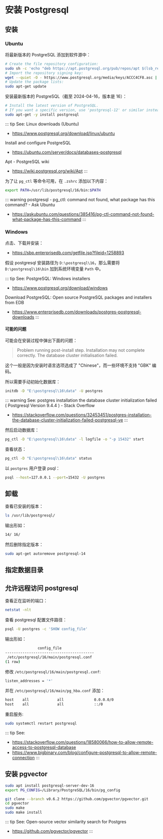 # 安装 Postgresql

## 安装

### Ubuntu

将最新版本的 PostgreSQL 添加到软件源中：

```sh
# Create the file repository configuration:
sudo sh -c 'echo "deb https://apt.postgresql.org/pub/repos/apt $(lsb_release -cs)-pgdg main" > /etc/apt/sources.list.d/pgdg.list'
# Import the repository signing key:
wget --quiet -O - https://www.postgresql.org/media/keys/ACCC4CF8.asc | sudo apt-key add -
# Update the package lists:
sudo apt-get update
```

安装最新版本的 PostgreSQL（截至 2024-04-16，版本是 16）：

```sh
# Install the latest version of PostgreSQL.
# If you want a specific version, use 'postgresql-12' or similar instead of 'postgresql':
sudo apt-get -y install postgresql
```

::: tip See: Linux downloads (Ubuntu)
- https://www.postgresql.org/download/linux/ubuntu

Install and configure PostgreSQL
- https://ubuntu.com/server/docs/databases-postgresql

Apt - PostgreSQL wiki
  * https://wiki.postgresql.org/wiki/Apt
:::

为了让 `pg_ctl` 等命令可用，在 `.zshrc` 添加以下内容：

```sh
export PATH=/usr/lib/postgresql/16/bin:$PATH
```

::: warning postgresql - pg_ctl: command not found, what package has this command? - Ask Ubuntu
* https://askubuntu.com/questions/385416/pg-ctl-command-not-found-what-package-has-this-command
:::

### Windows

点击、下载并安装：

- https://sbp.enterprisedb.com/getfile.jsp?fileid=1258893

假设 postgresql 安装路径为 `D:\postgresql\16`，那么需要将 `D:\postgresql\16\bin` 加到系统环境变量 `Path` 中。

::: tip See: PostgreSQL: Windows installers
- https://www.postgresql.org/download/windows

Download PostgreSQL: Open source PostgreSQL packages and installers from EDB
- https://www.enterprisedb.com/downloads/postgres-postgresql-downloads
:::


#### 可能的问题

可能会在安装过程中弹出下面的问题：
> Problem running post-install step. Installation may not complete correctly. The database cluster initialisation failed.

这个一般是因为安装时语言选项选成了 "Chinese"，而一些环境不支持 "GBK" 编码。

所以需要手动初始化数据库：

```sh
initdb -D "E:\postgresql\16\data" -U postgres
```

::: warning See: postgres installation the database cluster initialization failed ( Postgresql Version 9.4.4 ) - Stack Overflow
  * https://stackoverflow.com/questions/32453451/postgres-installation-the-database-cluster-initialization-failed-postgresql-ve
:::

然后启动数据库：

```sh
pg_ctl -D "E:\postgresql\16\data" -l logfile -o "-p 15432" start
```

查看状态：

```sh
pg_ctl -D "E:\postgresql\16\data" status
```

以 `postgres` 用户登录 psql：

```sh
psql --host=127.0.0.1 --port=15432 -U postgres
```

## 卸载

查看已安装的版本：

```sh
ls /usr/lib/postgresql/
```

输出形如：

```sh
14/ 16/
```

然后删除指定版本：

```sh
sudo apt-get autoremove postgresql-14
```

## 指定数据目录

<!-- ```sh
# Create a new directory for the database cluster:
sudo mkdir /var/lib/postgresql/16/main
# Change the owner of the directory to the postgres user:
sudo chown -R postgres:postgres /var/lib/postgresql/16/main
# Initialize the database cluster:
sudo -u postgres /usr/lib/postgresql/16/bin/initdb -D /var/lib/postgresql/16/main
``` -->

## 允许远程访问 postgresql

查看正在监听的端口：

```sh
netstat -nlt
```

查看 postgresql 配置文件路径：

```sh
psql -U postgres -c 'SHOW config_file'
```

输出形如：

```sh
               config_file
-----------------------------------------
 /etc/postgresql/16/main/postgresql.conf
(1 row)
```

修改 `/etc/postgresql/16/main/postgresql.conf`:

```sh
listen_addresses = '*'
```

并在 `/etc/postgresql/16/main/pg_hba.conf` 添加：

```sh
host    all             all              0.0.0.0/0                       md5
host    all             all              ::/0                            md5
```

重启服务:

```sh
sudo systemctl restart postgresql
```

::: tip See:
- https://stackoverflow.com/questions/18580066/how-to-allow-remote-access-to-postgresql-database
- https://www.bigbinary.com/blog/configure-postgresql-to-allow-remote-connection
:::

## 安装 pgvector

```sh
sudo apt install postgresql-server-dev-16
export PG_CONFIG=/Library/PostgreSQL/16/bin/pg_config

git clone --branch v0.6.2 https://github.com/pgvector/pgvector.git
cd pgvector
sudo make
sudo make install
```

::: tip See: Open-source vector similarity search for Postgres
- https://github.com/pgvector/pgvector
:::